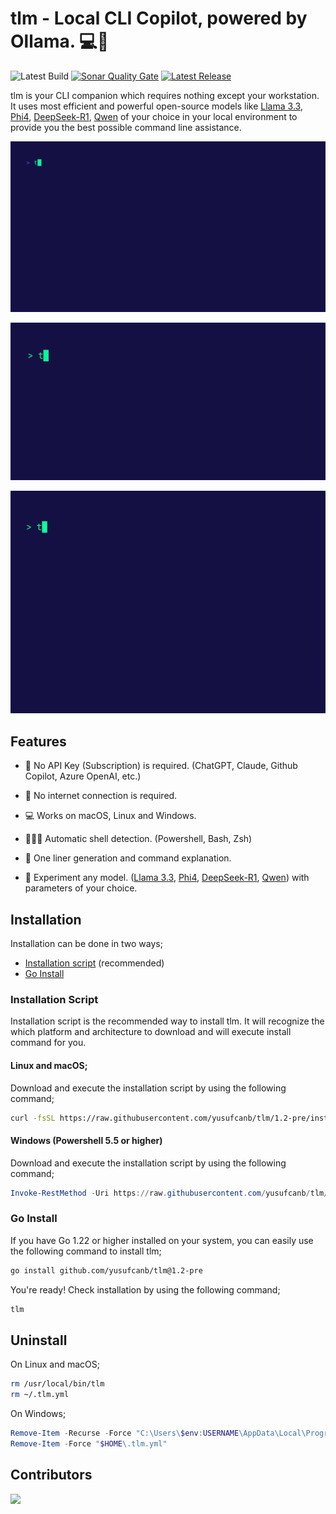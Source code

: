 # tlm - Local CLI Copilot, powered by Ollama. 💻🦙

![Latest Build](https://img.shields.io/github/actions/workflow/status/yusufcanb/tlm/build.yaml?style=for-the-badge&logo=github)
[![Sonar Quality Gate](https://img.shields.io/sonar/quality_gate/yusufcanb_tlm?server=https%3A%2F%2Fsonarcloud.io&style=for-the-badge&logo=sonar)](https://sonarcloud.io/project/overview?id=yusufcanb_tlm)
[![Latest Release](https://img.shields.io/github/v/release/yusufcanb/tlm?display_name=release&style=for-the-badge&logo=github&link=https%3A%2F%2Fgithub.com%2Fyusufcanb%2Ftlm%2Freleases)](https://github.com/yusufcanb/tlm/releases)


tlm is your CLI companion which requires nothing except your workstation. It uses most efficient and powerful open-source models like [Llama 3.3](https://ollama.com/library/llama3.3), [Phi4](https://ollama.com/library/phi4), [DeepSeek-R1](https://ollama.com/library/deepseek-r1), [Qwen](https://ollama.com/library/qwen2.5-coder) of your choice in your local environment to provide you the best possible command line assistance.

![Suggest](./assets/suggest.gif)

![Explain](./assets/explain2.gif)

![Model Selection](./assets/config.gif)


## Features

- 💸 No API Key (Subscription) is required. (ChatGPT, Claude, Github Copilot, Azure OpenAI, etc.)

- 📡 No internet connection is required.

- 💻 Works on macOS, Linux and Windows.

- 👩🏻‍💻 Automatic shell detection. (Powershell, Bash, Zsh)

- 🚀 One liner generation and command explanation.

- 🧠 Experiment any model. ([Llama 3.3](https://ollama.com/library/llama3.3), [Phi4](https://ollama.com/library/phi4), [DeepSeek-R1](https://ollama.com/library/deepseek-r1), [Qwen](https://ollama.com/library/qwen2.5-coder)) with parameters of your choice.

## Installation

Installation can be done in two ways;

- [Installation script](#installation-script) (recommended)
- [Go Install](#go-install)

###  Installation Script

Installation script is the recommended way to install tlm.
It will recognize the which platform and architecture to download and will execute install command for you.

#### Linux and macOS;

Download and execute the installation script by using the following command;

```bash
curl -fsSL https://raw.githubusercontent.com/yusufcanb/tlm/1.2-pre/install.sh | sudo -E bash
```

#### Windows (Powershell 5.5 or higher)

Download and execute the installation script by using the following command;

```powershell
Invoke-RestMethod -Uri https://raw.githubusercontent.com/yusufcanb/tlm/1.2-pre/install.ps1 | Invoke-Expression
```

### Go Install

If you have Go 1.22 or higher installed on your system, you can easily use the following command to install tlm;

```bash
go install github.com/yusufcanb/tlm@1.2-pre
```

You're ready! Check installation by using the following command;

```bash
tlm
```

## Uninstall

On Linux and macOS;

```bash
rm /usr/local/bin/tlm
rm ~/.tlm.yml
```

On Windows;

```powershell
Remove-Item -Recurse -Force "C:\Users\$env:USERNAME\AppData\Local\Programs\tlm"
Remove-Item -Force "$HOME\.tlm.yml"
```

## Contributors

 <a href = "https://github.com/yusufcanb/tlm/graphs/contributors">
   <img src = "https://contrib.rocks/image?repo=yusufcanb/tlm"/>
 </a>
